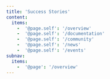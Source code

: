 ```yaml
---
title: 'Success Stories'
content:
  items:
    -  '@page.self': '/overview'
    -  '@page.self': '/documentation'
    -  '@page.self': '/community'
    -  '@page.self': '/news'
    -  '@page.self': '/events'
subnav:
  items:
    -  '@page': '/overview'
---
```


